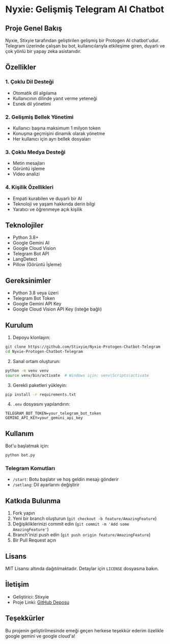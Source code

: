 # Nyxie: Gelişmiş Telegram AI Chatbot 

## Proje Genel Bakış

Nyxie, Stixyie tarafından geliştirilen gelişmiş bir Protogen AI chatbot'udur. Telegram üzerinde çalışan bu bot, kullanıcılarıyla etkileşime giren, duyarlı ve çok yönlü bir yapay zeka asistanıdır.

## Özellikler

### 1. Çoklu Dil Desteği
- Otomatik dil algılama
- Kullanıcının dilinde yanıt verme yeteneği
- Esnek dil yönetimi

### 2. Gelişmiş Bellek Yönetimi
- Kullanıcı başına maksimum 1 milyon token
- Konuşma geçmişini dinamik olarak yönetme
- Her kullanıcı için ayrı bellek dosyaları

### 3. Çoklu Medya Desteği
- Metin mesajları
- Görüntü işleme
- Video analizi

### 4. Kişilik Özellikleri
- Empati kurabilen ve duyarlı bir AI
- Teknoloji ve yaşam hakkında derin bilgi
- Yaratıcı ve öğrenmeye açık kişilik

## Teknolojiler

- Python 3.8+
- Google Gemini AI
- Google Cloud Vision
- Telegram Bot API
- LangDetect
- Pillow (Görüntü İşleme)

## Gereksinimler

- Python 3.8 veya üzeri
- Telegram Bot Token
- Google Gemini API Key
- Google Cloud Vision API Key (isteğe bağlı)

## Kurulum

1. Depoyu klonlayın:
```bash
git clone https://github.com/Stixyie/Nyxie-Protogen-Chatbot-Telegram
cd Nyxie-Protogen-Chatbot-Telegram
```

2. Sanal ortam oluşturun:
```bash
python -m venv venv
source venv/bin/activate  # Windows için: venv\Scripts\activate
```

3. Gerekli paketleri yükleyin:
```bash
pip install -r requirements.txt
```

4. `.env` dosyasını yapılandırın:
```
TELEGRAM_BOT_TOKEN=your_telegram_bot_token
GEMINI_API_KEY=your_gemini_api_key
```

## Kullanım

Bot'u başlatmak için:
```bash
python bot.py
```

### Telegram Komutları
- `/start`: Botu başlatır ve hoş geldin mesajı gönderir
- `/setlang`: Dil ayarlarını değiştirir

## Katkıda Bulunma

1. Fork yapın
2. Yeni bir branch oluşturun (`git checkout -b feature/AmazingFeature`)
3. Değişikliklerinizi commit edin (`git commit -m 'Add some AmazingFeature'`)
4. Branch'inizi push edin (`git push origin feature/AmazingFeature`)
5. Bir Pull Request açın

## Lisans

MIT Lisansı altında dağıtılmaktadır. Detaylar için `LICENSE` dosyasına bakın.

## İletişim

- Geliştirici: Stixyie
- Proje Linki: [GitHub Deposu](https://github.com/Stixyie/Nyxie-Protogen-Chatbot-Telegram)

## Teşekkürler

Bu projenin geliştirilmesinde emeği geçen herkese teşekkür ederim özelikle google gemini ve google cloud'a! 
